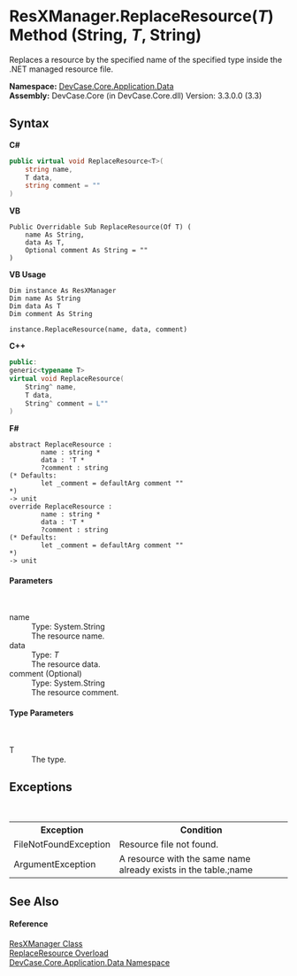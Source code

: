 # ResXManager.ReplaceResource(*T*) Method (String, *T*, String)
 

Replaces a resource by the specified name of the specified type inside the .NET managed resource file.

**Namespace:**&nbsp;<a href="N_DevCase_Core_Application_Data">DevCase.Core.Application.Data</a><br />**Assembly:**&nbsp;DevCase.Core (in DevCase.Core.dll) Version: 3.3.0.0 (3.3)

## Syntax

**C#**<br />
``` C#
public virtual void ReplaceResource<T>(
	string name,
	T data,
	string comment = ""
)

```

**VB**<br />
``` VB
Public Overridable Sub ReplaceResource(Of T) ( 
	name As String,
	data As T,
	Optional comment As String = ""
)
```

**VB Usage**<br />
``` VB Usage
Dim instance As ResXManager
Dim name As String
Dim data As T
Dim comment As String

instance.ReplaceResource(name, data, comment)
```

**C++**<br />
``` C++
public:
generic<typename T>
virtual void ReplaceResource(
	String^ name, 
	T data, 
	String^ comment = L""
)
```

**F#**<br />
``` F#
abstract ReplaceResource : 
        name : string * 
        data : 'T * 
        ?comment : string 
(* Defaults:
        let _comment = defaultArg comment ""
*)
-> unit 
override ReplaceResource : 
        name : string * 
        data : 'T * 
        ?comment : string 
(* Defaults:
        let _comment = defaultArg comment ""
*)
-> unit 
```


#### Parameters
&nbsp;<dl><dt>name</dt><dd>Type: System.String<br />The resource name.</dd><dt>data</dt><dd>Type: *T*<br />The resource data.</dd><dt>comment (Optional)</dt><dd>Type: System.String<br />The resource comment.</dd></dl>

#### Type Parameters
&nbsp;<dl><dt>T</dt><dd>The type.</dd></dl>

## Exceptions
&nbsp;<table><tr><th>Exception</th><th>Condition</th></tr><tr><td>FileNotFoundException</td><td>Resource file not found.</td></tr><tr><td>ArgumentException</td><td>A resource with the same name already exists in the table.;name</td></tr></table>

## See Also


#### Reference
<a href="T_DevCase_Core_Application_Data_ResXManager">ResXManager Class</a><br /><a href="Overload_DevCase_Core_Application_Data_ResXManager_ReplaceResource">ReplaceResource Overload</a><br /><a href="N_DevCase_Core_Application_Data">DevCase.Core.Application.Data Namespace</a><br />